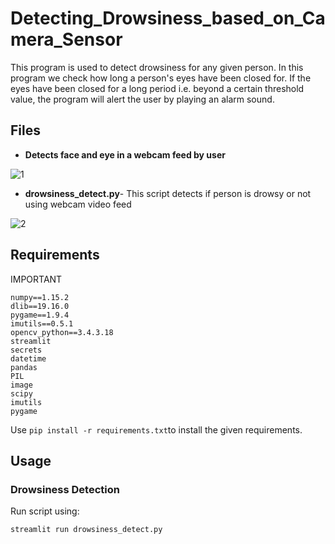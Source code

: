 # Detecting_Drowsiness_based_on_Camera_Sensor





This program is used to detect drowsiness for any given person. In this program we check how long a person's eyes have been closed for. If the eyes have been closed for a long period i.e. beyond a certain threshold value, the program will alert the user by playing an alarm sound.

## Files

 - **Detects face and eye in a webcam feed by user**
 
 ![1](https://user-images.githubusercontent.com/79044490/198834999-d9aa86b0-5c76-4a65-a919-bc47f97dc8fb.png)
 
 - **drowsiness_detect.py**- This script detects if person is drowsy or not using webcam video feed

![2](https://user-images.githubusercontent.com/79044490/198835007-c5864d21-78d6-4024-ae65-9caa0a04d6c7.png)


 
 ## Requirements
 
IMPORTANT

    numpy==1.15.2
    dlib==19.16.0
    pygame==1.9.4
    imutils==0.5.1
    opencv_python==3.4.3.18
    streamlit
    secrets
    datetime
    pandas
    PIL
    image
    scipy
    imutils
    pygame

Use `pip install -r requirements.txt`to install the given requirements.

## Usage

### Drowsiness Detection
Run script using:

    streamlit run drowsiness_detect.py
